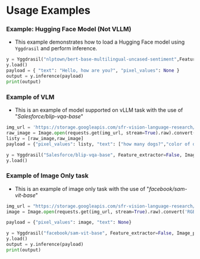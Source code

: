 # Usage Examples

### **Example: Hugging Face Model (Not VLLM)**
- This example demonstrates how to load a Hugging Face model using `Yggdrasil` and perform inference.
```python
y = Yggdrasil("nlptown/bert-base-multilingual-uncased-sentiment",Feature_extractor=False,Image_processor=False,Config_Name="BertForNextSentencePrediction")
y.load()
payload = { "text": "Hello, how are you?", "pixel_values": None }
output = y.inference(payload)
print(output)
```
### **Example of VLM**
- This is an example of model supported on vLLM task with the use of "*Salesforce/blip-vqa-base*"
```python
img_url = 'https://storage.googleapis.com/sfr-vision-language-research/BLIP/demo.jpg' 
raw_image = Image.open(requests.get(img_url, stream=True).raw).convert('RGB')
listy = [raw_image,raw_image]
payload = {"pixel_values": listy, "text": ["how many dogs?","color of dog"]}

y = Yggdrasil("Salesforce/blip-vqa-base", Feature_extractor=False, Image_processor=False)
y.load()
```
### **Example of Image Only task**
- This is an example of image only task with the use of "*facebook/sam-vit-base*"
```python
img_url = "https://storage.googleapis.com/sfr-vision-language-research/BLIP/demo.jpg"
image = Image.open(requests.get(img_url, stream=True).raw).convert('RGB')

payload = {"pixel_values": image, "text": None}

y = Yggdrasil("facebook/sam-vit-base", Feature_extractor=False, Image_processor=True)
y.load()
output = y.inference(payload)
print(output)
```
